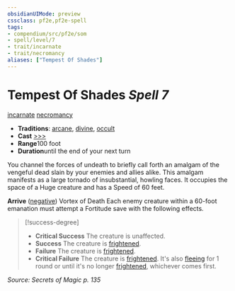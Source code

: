 ```yaml
---
obsidianUIMode: preview
cssclass: pf2e,pf2e-spell
tags:
- compendium/src/pf2e/som
- spell/level/7
- trait/incarnate
- trait/necromancy
aliases: ["Tempest Of Shades"]
---
```

# Tempest Of Shades *Spell 7*   
[incarnate](/rules/traits/incarnate-som.md)  [necromancy](/rules/traits/necromancy.md)  

- **Traditions**: [arcane](/rules/traits/arcane.md), [divine](/rules/traits/divine.md), [occult](/rules/traits/occult.md)
- **Cast** [>>>](/rules/core-rulebook/chapter-9-playing-the-game.md#Actions "Three-Action") 
- **Range**100 foot
- **Duration**until the end of your next turn

You channel the forces of undeath to briefly call forth an amalgam of the vengeful dead slain by your enemies and allies alike. This amalgam manifests as a large tornado of insubstantial, howling faces. It occupies the space of a Huge creature and has a Speed of 60 feet.

**Arrive** ([negative](/rules/traits/negative.md)) Vortex of Death Each enemy creature within a 60-foot emanation must attempt a Fortitude save with the following effects.

> [!success-degree] 
> - **Critical Success** The creature is unaffected.
> - **Success** The creature is [frightened](/rules/conditions.md#Frightened).
> - **Failure** The creature is [frightened](/rules/conditions.md#Frightened).
> - **Critical Failure** The creature is [frightened](/rules/conditions.md#Frightened). It's also [fleeing](/rules/conditions.md#Fleeing) for 1 round or until it's no longer [frightened](/rules/conditions.md#Frightened), whichever comes first.

*Source: Secrets of Magic p. 135*